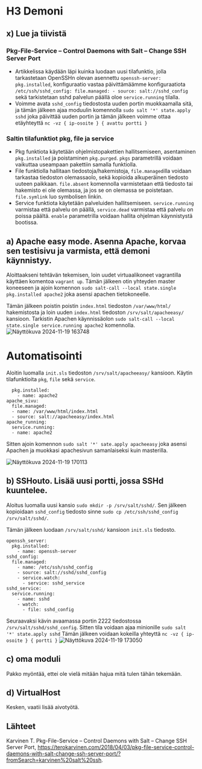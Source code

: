 # H3 Demoni

## x) Lue ja tiivistä

### Pkg-File-Service – Control Daemons with Salt – Change SSH Server Port
- Artikkelissa käydään läpi kuinka luodaan uusi tilafunktio, jolla tarkastetaan OpenSSHn olevan asennettu ```openssh-server:
   pkg.installed```, konfiguraatio vastaa päivittämäämme konfiguraatiota `/etc/ssh/sshd_config: file.managed: - source: salt://sshd_config` sekä tarkistetaan sshd palvelun päällä oloe `service.running` tilalla.
-   Voimme avata `sshd_config` tiedostosta uuden portin muokkaamalla sitä, ja tämän jälkeen ajaa moduulin komennolla `sudo salt '*' state.apply sshd` joka päivittää uuden portin ja tämän jälkeen voimme ottaa etäyhteyttä `nc -vz { ip-osoite } { avattu portti }`

### Saltin tilafunktiot pkg, file ja service
- Pkg funktiota käytetään ohjelmistopakettien hallitsemiseen, asentaminen `pkg.installed` ja poistaminen `pkg.purged`. `pkgs` parametrillä voidaan vaikuttaa useampaan pakettiin samalla funktiolla.
- File funktiolla hallitaan tiedostoja/hakemistoja, `file.managed`illa voidaan tarkastaa tiedoston olemassaolo, sekä kopioida alkuperäinen tiedosto uuteen paikkaan. `file.absent` komennolla varmistetaan että tiedosto tai hakemisto ei ole olemassa, ja jos se on olemassa se poistetaan. `file.symlink` luo symbolisen linkin.
- Service funktiota käytetään palveluiden hallitsemiseen. `service.running` varmistaa että palvelu on päällä, `service.dead` varmistaa että palvelu on poissa päältä. `enable` parametrilla voidaan hallita ohjelman käynnistystä bootissa.

## a) Apache easy mode. Asenna Apache, korvaa sen testisivu ja varmista, että demoni käynnistyy.
Aloittaakseni tehtävän tekemisen, loin uudet virtuaalikoneet vagrantilla käyttäen komentoa `vagrant up`. Tämän jälkeen otin yhteyden master koneeseen ja ajoin komennon `sudo salt-call --local state.single pkg.installed apache2` joka asensi apachen tietokoneelle.

Tämän jälkeen poistin poistin `index.html` tiedoston `/var/www/html/` hakemistosta ja loin uuden `index.html` tiedoston `/srv/salt/apacheeasy/` kansioon.
Tarkistin Apachen käynnissäolon `sudo salt-call --local state.single service.running apache2` komennolla.
![Näyttökuva 2024-11-19 163748](https://github.com/user-attachments/assets/8f4d5bfe-0539-4faa-b8cb-09b6700ac8b1)

# Automatisointi

Aloitin luomalla `init.sls` tiedoston `/srv/salt/apacheeasy/` kansioon. Käytin tilafunktioita `pkg`, `file` sekä `service`.
``` apache2:
  pkg.installed:
    - name: apache2
apache_sivu:
  file.managed:
  - name: /var/www/html/index.html
  - source: salt://apacheeasy/index.html
apache_running:
  service.running:
  - name: apache2
```
Sitten ajoin komennon `sudo salt '*' sate.apply apacheeasy` joka asensi Apachen ja muokkasi apachesivun samanlaiseksi kuin masterilla.

![Näyttökuva 2024-11-19 170113](https://github.com/user-attachments/assets/aba8d10a-9284-406d-b534-5d07a4d0e90c)

## b) SSHouto. Lisää uusi portti, jossa SSHd kuuntelee.
Aloitus luomalla uusi kansio `sudo mkdir -p /srv/salt/sshd/`.
Sen jälkeen kopioidaan `sshd_config` tiedosto sinne `sudo cp /etc/ssh/sshd_config /srv/salt/sshd/`.

Tämän jälkeen luodaan `/srv/salt/sshd/` kansioon `init.sls` tiedosto.
```
openssh_server:
  pkg.installed:
    - name: openssh-server
sshd_config:
  file.managed:
    - name: /etc/ssh/sshd_config
    - source: salt://sshd/sshd_config
    - service.watch:
      - service: sshd_service
sshd_service:
  service.running:
    - name: sshd
    - watch:
      - file: sshd_config
``` 
Seuraavaksi kävin avaamassa portin 2222 tiedostossa `/srv/salt/sshd/sshd_config`.
Sitten tila voidaan ajaa minionille `sudo salt '*' state.apply sshd`
Tämän jälkeen voidaan kokeilla yhteyttä `nc -vz { ip-osoite } { portti }`
![Näyttökuva 2024-11-19 173050](https://github.com/user-attachments/assets/541d20f5-5eae-4c1f-9d65-3ef794b897ad)


## c) oma moduli

Pakko myöntää, ettei ole vielä mitään hajua mitä tulen tähän tekemään.

## d) VirtualHost
Kesken, vaatii lisää aivotyötä.


## Lähteet
Karvinen T. Pkg-File-Service – Control Daemons with Salt – Change SSH Server Port, https://terokarvinen.com/2018/04/03/pkg-file-service-control-daemons-with-salt-change-ssh-server-port/?fromSearch=karvinen%20salt%20ssh.

